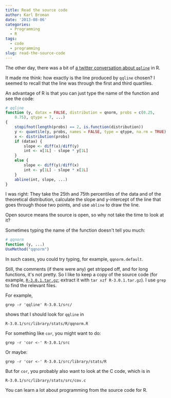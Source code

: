 ```yaml
---
title: Read the source code
author: Karl Broman
date: '2013-08-06'
categories:
  - Programming
  - R
tags:
  - code
  - programming
slug: read-the-source-code
---
```


The other day, there was a bit of [a twitter conversation about `qqline`](https://twitter.com/hspter/status/363015797204992000) in R.

It made me think: how exactly is the line produced by `qqline` chosen? I seemed to recall that the line was through the first and third quartiles.

An advantage of R is that you can just type the name of the function and see the code:

````R
# qqline
function (y, datax = FALSE, distribution = qnorm, probs = c(0.25,
    0.75), qtype = 7, ...)
{
    stopifnot(length(probs) == 2, is.function(distribution))
    y <- quantile(y, probs, names = FALSE, type = qtype, na.rm = TRUE)
    x <- distribution(probs)
    if (datax) {
        slope <- diff(x)/diff(y)
        int <- x[1L] - slope * y[1L]
    }
    else {
        slope <- diff(y)/diff(x)
        int <- y[1L] - slope * x[1L]
    }
    abline(int, slope, ...)
}
````

I was right: They take the 25th and 75th percentiles of the data and of the theoretical distribution, calculate the slope and y-intercept of the line that goes through those two points, and use `abline` to draw the line.

Open source means the source is open, so why not take the time to look at it?

Sometimes typing the name of the function doesn't tell you much:

````R
# qqnorm
function (y, ...)
UseMethod("qqnorm")
````

In such cases, you could try typing, for example, `qqnorm.default`.

Still, the comments (if there were any) get stripped off, and for long functions, it's not pretty.  So I like to keep a copy of the source code (for example, [`R-3.0.1.tar.gz`](http://cran.r-project.org/src/base/R-3/R-3.0.1.tar.gz); extract it with `tar xzf R-3.0.1.tar.gz`). I use `grep` to find the relevant files.

For example,

    grep -r 'qqline' R-3.0.1/src/

shows that I should look for `qqline` in

    R-3.0.1/src/library/stats/R/qqnorm.R

For something like `cor`, you might want to do:

    grep -r 'cor <-' R-3.0.1/src

Or maybe:

    grep -r 'cor <-' R-3.0.1/src/library/stats/R

But for `cor`, you probably also want to look at the C code, which is in

    R-3.0.1/src/library/stats/src/cov.c

You can learn a lot about programming from the source code for R.
